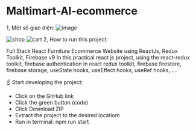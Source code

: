 # Maltimart-AI-ecommerce
1, Một số giao diện:
![image](https://user-images.githubusercontent.com/85424168/232969863-a3b9dd7d-27e3-4ace-bf3d-fee2e177c4de.png)

![shop](https://user-images.githubusercontent.com/85424168/232973174-f0b8cbd3-2201-4df2-9c56-7c756b455c64.PNG)
![cart](https://user-images.githubusercontent.com/85424168/232973185-c3944ea1-0608-48b6-9547-3b3b51dd903b.PNG)
2, How to run this project:

Full Stack React Furniture Ecommerce Website using ReactJs, Redux Toolkit, Firebase v9
In this practical react js project, using the react-redux toolkit, firebase authentication in react redux toolkit, firebase firestore, firebase storage, useState hooks, useEffect hooks, useRef hooks,.....


☝ Start developing the project:
- Click on the GitHub link
- Click the green button (code)
- Click Download ZIP
- Extract the project to the desired locatiom
- Run in terminal: npm run start
